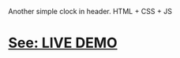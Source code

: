 Another simple clock in header.
HTML + CSS + JS
<h1><a href="http://mylaksa.orgfree.com/ticktock.html" target="_blank">See: LIVE DEMO</a></h1>
